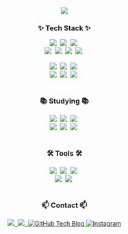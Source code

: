 <!--타이틀 부분-->
<div align="center">
  <img src="https://capsule-render.vercel.app/api?type=waving&height=250&color=gradient&text=jaehee831's%20github" />
</div>

<!--내용 부분-->
<h3 align="center">✨ Tech Stack ✨</h3>
<div align="center">
  <img src="https://img.shields.io/badge/Python-3670A0?style=for-the-badge&logo=python&logoColor=ffdd54" />&nbsp
  <img src="https://img.shields.io/badge/TensorFlow-FFFDE7.svg?style=for-the-badge&logo=TensorFlow&logoColor=ff6f00" />&nbsp
  <img src="https://img.shields.io/badge/Pytorch-BBB6B5.svg?style=for-the-badge&logo=PyTorch&logoColor=EE4C2C" />&nbsp
</div>

<div align="center">
  <img src="https://img.shields.io/badge/C-C5FAFF.svg?style=for-the-badge&logo=c&logoColor=A8B9CC" />&nbsp
  <img src="https://img.shields.io/badge/C++-C5FAFF.svg?style=for-the-badge&logo=cplusplus&logoColor=00599C" />&nbsp
  <img src="https://img.shields.io/badge/Pandas-EBC67E.svg?style=for-the-badge&logo=pandas&logoColor=150458" />&nbsp
  <img src="https://img.shields.io/badge/Numpy-FFF9ED.svg?style=for-the-badge&logo=numpy&logoColor=013243" />&nbsp  
</div>

<br>

<div align="center">
  <img src="https://img.shields.io/badge/R-F8F799.svg?style=for-the-badge&logo=r&logoColor=276DC3" />&nbsp
  <img src="https://img.shields.io/badge/html5-E34F26.svg?style=for-the-badge&logo=html5&logoColor=white" />&nbsp
  <img src="https://img.shields.io/badge/css3-1572B6.svg?style=for-the-badge&logo=css3&logoColor=white" />&nbsp
</div>

<div align="center">
  <img src="https://img.shields.io/badge/opengl-352A71.svg?style=for-the-badge&logo=opengl&logoColor=5586A4" />&nbsp
  <img src="https://img.shields.io/badge/mysql-9F55FF.svg?style=for-the-badge&logo=mysql&logoColor=4479A1" />&nbsp
  <img src="https://img.shields.io/badge/nodedotjs-F06A6A.svg?style=for-the-badge&logo=nodedotjs&logoColor=5FA04E" />&nbsp
</div>

<br>

<h3 align="center">📚 Studying 📚</h3>
<div align="center">
  <img src="https://img.shields.io/badge/Docker-EF3F56.svg?style=for-the-badge&logo=docker&logoColor=2496ED" />&nbsp
  <img src="https://img.shields.io/badge/FastAPI-696969.svg?style=for-the-badge&logo=fastapi&logoColor=009688" />&nbsp
  <img src="https://img.shields.io/badge/kotlin-10B981.svg?style=for-the-badge&logo=kotlin&logoColor=7F52FF" />&nbsp
</div>

<div align="center">
  <img src="https://img.shields.io/badge/JavaScript-F7DF1E.svg?style=for-the-badge&logo=javascript&logoColor=20232a" />&nbsp
  <img src="https://img.shields.io/badge/Flutter-FAFABD.svg?style=for-the-badge&logo=flutter&logoColor=02569B" />&nbsp
  <img src="https://img.shields.io/badge/Dart-9BD547.svg?style=for-the-badge&logo=dart&logoColor=0175C2" />&nbsp
</div>

<br>

<h3 align="center">🛠 Tools 🛠</h3>
<div align="center">
  <img src="https://img.shields.io/badge/Git-F05033.svg?style=for-the-badge&logo=git&logoColor=white" />&nbsp
  <img src="https://img.shields.io/badge/Github-181717.svg?style=for-the-badge&logo=github&logoColor=white" />&nbsp
  <img src="https://img.shields.io/badge/Notion-F3F3F3.svg?style=for-the-badge&logo=notion&logoColor=black" />&nbsp
</div>

<div align="center">
  <img src="https://img.shields.io/badge/Figma-FFF0F0.svg?style=for-the-badge&logo=figma&logoColor=F24E1E" />&nbsp
  <img src="https://img.shields.io/badge/Slack-FFFDE7.svg?style=for-the-badge&logo=slack&logoColor=4A154B" />&nbsp
</div>

<br>

<h3 align="center">📫 Contact 📫</h3>
<div align="center">
  <a href="https://jaehee831.notion.site/Hi-I-m-Jaehee-7869403b0bca403aabcfd7ae5e4cc1c3?pvs=4" target="_blank">
    <img src="https://img.shields.io/badge/CV-66DEB1?style=for-the-badge&logo=Notion&logoColor=000000" />&nbsp
  </a>
  
  <a href="https://drive.google.com/file/d/1A5DMTfzE3znvwmdV_favFcr8hgeMRlAO/view?usp=sharing" target="_blank">
    <img src="https://img.shields.io/badge/Resume-80B5E3?style=for-the-badge&logo=latex&logoColor=008080" />&nbsp
  </a>
  
  <a href="https://jaehee831.tistory.com" target="_blank">
  <img src="https://img.shields.io/badge/Tech Blog-FCBFBD?style=for-the-badge&logo=tistory&logoColor=000000" alt="GitHub Tech Blog"/>
  </a>
  <a href="https://www.instagram.com/jae_pee831/" target="_blank">
    <img src="https://img.shields.io/badge/Instagram-B2FCE4?style=for-the-badge&logo=Instagram&logoColor=E4405F" alt="Instagram"/>
  </a>
</div>

